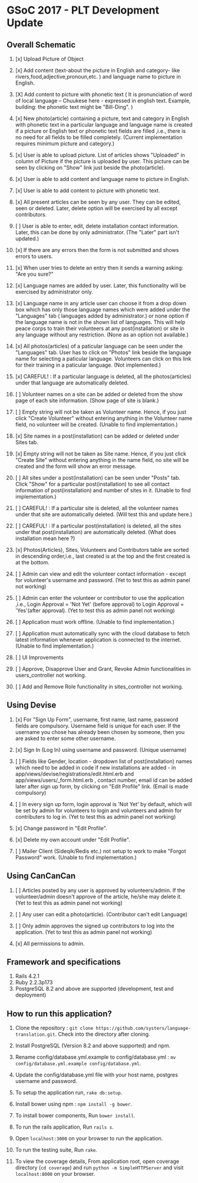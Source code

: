 # GSoC 2017 - PLT Development Update

## Overall Schematic

1. [x] Upload Picture of Object

2. [x] Add content (text-about the picture in English and category- like rivers,food,adjective,pronoun,etc. ) and language name to picture in English.

3. [X] Add content to picture with phonetic text ( It is pronunciation of word of local language – Chuukese here - expressed in english text. Example, building: the phonetic text might be "Bill-Ding". )

4. [x] New photo(article) containing a picture, text and category in English with phonetic text in a particular language and language name is created if a picture or English text or phonetic text fields are filled ,i.e., there is no need for all fields to be filled completely. (Current implementation requires minimum picture and category.)

5. [x] User is able to upload picture. List of articles shows "Uploaded" in column of Picture if the picture is uploaded by user. This picture can be seen by clicking on "Show" link just beside the photo(article).

6. [x] User is able to add content and language name to picture in English.

7. [x] User is able to add content to picture with phonetic text.

8. [x] All present articles can be seen by any user. They can be edited, seen or deleted. Later, delete option will be exercised by all except contributors.

9. [ ] User is able to enter, edit, delete installation contact information. Later, this can be done by only administrator. (The "Later" part isn't updated.)

10. [x] If there are any errors then the form is not submitted and shows errors to users.

11. [x] When user tries to delete an entry then it sends a warning asking: "Are you sure?"

12. [x] Language names are added by user. Later, this functionality will be exercised by administrator only.

13. [x] Language name in any article user can choose it from a drop down box which has only those language names which were added under the "Languages" tab ( languages added by administrator.) or none option if the language name is not in the shown list of languages. This will help peace corps to train their volunteers at any post(installation) or site in any language without any restriction. (None as an option not available.)

14. [x] All photos(articles) of a paticular language can be seen under the "Languages" tab. User has to click on "Photos" link beside the language name for selecting a paticular language. Volunteers can click on this link for their training in a paticular language. (Not implemented.)

15. [x] CAREFUL! : If a particular language is deleted, all the photos(articles) under that language are automatically deleted.

16. [ ] Volunteer names on a site can be added or deleted from the show page of each site information. (Show page of site is blank.)

17. [ ] Empty string will not be taken as Volunteer name. Hence, if you just click "Create Volunteer" without entering anything in the Volunteer name field, no volunteer will be created. (Unable to find implementation.)

18. [x] Site names in a post(installation) can be added or deleted under Sites tab.

19. [x] Empty string will not be taken as Site name. Hence, if you just click "Create Site" without entering anything in the name field, no site will be created  and the form will show an error message.

20. [ ] All sites under a post(installation) can be seen under "Posts" tab. Click "Show" for a particular post(installation) to see all contact information of post(installation) and number of sites in it. (Unable to find implementation.)

21. [ ] CAREFUL! : If a particular site is deleted, all the volunteer names under that site are automatically deleted. (Will test this and update here.)

22. [ ] CAREFUL! : If a particular post(installation) is deleted, all the sites under that post(installation) are automatically deleted. (What does installation mean here ?)

23. [x] Photos(Articles), Sites, Volunteers and Contributors table are sorted in descending order,i.e., last created is at the top and the first created is at the bottom.

24. [ ] Admin can view and edit the volunteer contact information - except for volunteer's username and password. (Yet to test this as admin panel not working)

25. [ ] Admin can enter the volunteer or contributor to use the application ,i.e., Login Approval = 'Not Yet' (before approval) to Login Approval = 'Yes'(after approval). (Yet to test this as admin panel not working)

26. [ ] Application must work offline. (Unable to find implementation.)

27. [ ] Application must automatically sync with the cloud database to fetch latest information whenever application is connected to the internet. (Unable to find implementation.)

28. [ ] UI Improvements

30. [ ] Approve, Disapprove User and Grant, Revoke Admin functionalities in users_controller not working.

31. [ ] Add and Remove Role functionality in sites_controller not working.

## Using Devise

1. [x] For "Sign Up Form", username, first name, last name, password fields are compulsory. Username field is unique for each user. If the username you chose has already been chosen by someone, then you are asked to enter some other username.

2. [x] Sign In (Log In) using username and password. (Unique username)

3. [ ] Fields like Gender, location - dropdown list of post(installation) names which need to be added in code if new installations are added - in app/views/devise/registrations/edit.html.erb and app/views/users/_form.html.erb , contact number, email id can be added later after sign up form, by clicking on "Edit Profile" link. (Email is made compulsory)

4. [ ] In every sign up form, login approval is 'Not Yet' by default, which will be set by admin for volunteers to login and volunteers and admin for contributers to log in. (Yet to test this as admin panel not working)

5. [x] Change password in "Edit Profile".

6. [x] Delete my own account under "Edit Profile".

7. [ ] Mailer Client (Sideqik/Redis etc.) not setup to work to make "Forgot Password" work. (Unable to find implementation.)

## Using CanCanCan

1. [ ] Articles posted by any user is approved by volunteers/admin. If the volunteer/admin doesn't approve of the article, he/she may delete it. (Yet to test this as admin panel not working)

2. [ ] Any user can edit a photo(article). (Contributor can't edit Language)

3. [ ] Only admin approves the signed up contributors to log into the application. (Yet to test this as admin panel not working)

4. [x] All permissions to admin.

## Framework and specifications

1. Rails 4.2.1
2. Ruby 2.2.3p173
3. PostgreSQL 8.2 and above are supported (development, test and deployment)

## How to run this application?

1. Clone the repository : `git clone https://github.com/systers/language-translation.git`. Check into the directory after cloning.

2. Install PostgreSQL (Version 8.2 and above supported) and npm.

3. Rename config/database.yml.example to config/database.yml : `mv config/database.yml.example config/database.yml`.

4. Update the config/database.yml file with your host name, postgres username and password.

5. To setup the application run, `rake db:setup`.

6. Install bower using npm : `npm install -g bower`.

7. To install bower components, Run `bower install`.

8. To run the rails application, Run `rails s`.

9. Open `localhost:3000` on your browser to run the application.

10. To run the testing suite, Run `rake`.

11. To view the coverage details, From application root, open coverage directory (`cd coverage`) and run `python -m SimpleHTTPServer` and visit `localhost:8000` on your browser.